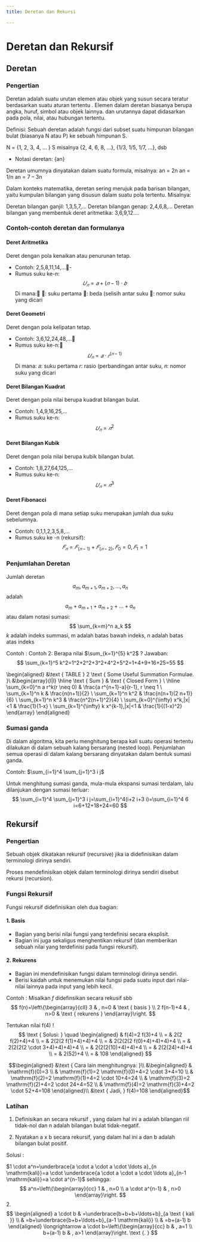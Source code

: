 ```yaml
---
title: Deretan dan Rekursi

---
```


# Deretan dan Rekursif

## Deretan

###  Pengertian 
Deretan adalah suatu urutan elemen atau objek yang susun secara teratur berdasarkan suatu aturan tertentu . Elemen dalam deretan biasanya berupa angka, huruf, simbol atau objek lainnya. dan urutannya dapat didasarkan pada pola, nilai, atau hubungan tertentu.

Definisi: Sebuah deretan adalah fungsi dari subset suatu himpunan bilangan bulat (biasanya N atau P) ke sebuah himpunan S.

   N = {1, 2, 3, 4, … }
   S misalnya {2, 4, 6, 8, …},   {1/3, 1/5, 1/7, …},  dsb

* Notasi deretan: {an}

Deretan umumnya dinyatakan dalam suatu formula, misalnya:
	an = 2n
	an = 1/n
	an = 7 – 3n

Dalam konteks matematika, deretan sering merujuk pada barisan bilangan, yaitu kumpulan bilangan yang disusun dalam suatu pola tertentu.
 Misalnya:
 
Deretan bilangan ganjil: 1,3,5,7,…
Deretan bilangan genap: 2,4,6,8,…
Deretan bilangan yang membentuk deret aritmetika: 3,6,9,12....

### Contoh-contoh deretan dan formulanya

#### Deret Aritmetika
Deret dengan pola kenaikan atau penurunan tetap.
- Contoh: 2,5,8,11,14,…- 
- Rumus suku ke-n:$$𝑈_𝑛=𝑎+(𝑛−1)⋅𝑏$$
Di mana:
𝑎: suku pertama 
𝑏: beda (selisih antar suku
𝑛: nomor suku yang dicari

#### Deret Geometri

Deret dengan pola kelipatan tetap.
* Contoh: 3,6,12,24,48,…
* Rumus suku ke-n:$$𝑈_𝑛=𝑎⋅𝑟^(𝑛−1)$$
Di mana:
𝑎: suku pertama
𝑟: rasio (perbandingan antar suku,
𝑛: nomor suku yang dicari

#### Deret Bilangan Kuadrat
Deret dengan pola nilai berupa kuadrat bilangan bulat.
- Contoh: 1,4,9,16,25,…
- Rumus suku ke-n: $$𝑈_𝑛=𝑛^2$$


#### Deret Bilangan Kubik
Deret dengan pola nilai berupa kubik bilangan bulat.
- Contoh: 1,8,27,64,125,…
- Rumus suku ke-n:$$𝑈_𝑛=𝑛^3$$

#### Deret Fibonacci
Deret dengan pola di mana setiap suku merupakan jumlah dua suku sebelumnya.
- Contoh: 0,1,1,2,3,5,8,…
- Rumus suku ke -n (rekursif): $$ 𝐹_𝑛=𝐹_(𝑛−1)+𝐹_(𝑛−2),𝐹_0=0,𝐹_1=1$$


### Penjumlahan Deretan

Jumlah deretan
$$
a_m, a_{m+1}, a_{m+2}, \ldots, a_n
$$
adalah
$$
a_m+a_{m+1}+a_{m+2}+\ldots+a_n
$$
atau dalam notasi sumasi:
$$
\sum_{k=m}^n a_k
$$
$k$ adalah indeks summasi, m adalah batas bawah indeks, $n$ adalah batas atas indeks

Contoh :
Contoh 2: Berapa nilai $\sum_{k=1}^{5} k^2$ ?
Jawaban:
$$
\sum_{k=1}^5 k^2=1^2+2^2+3^2+4^2+5^2=1+4+9+16+25=55
$$

\begin{aligned}
&\text { TABLE } 2 \text { Some Useful Summation Formulae. }\\
&\begin{array}{l|l}
\hline \text { Sum } & \text { Closed Form } \\
\hline \sum_{k=0}^n a r^k(r \neq 0) & \frac{a r^{n+1}-a}{r-1}, r \neq 1 \\
\sum_{k=1}^n k & \frac{n(n+1)}{2} \\
\sum_{k=1}^n k^2 & \frac{n(n+1)(2 n+1)}{6} \\
\sum_{k=1}^n k^3 & \frac{n^2(n+1)^2}{4} \\
\sum_{k=0}^{\infty} x^k,|x|<1 & \frac{1}{1-x} \\
\sum_{k=1}^{\infty} k x^{k-1},|x|<1 & \frac{1}{(1-x)^2}
\end{array}
\end{aligned}

### Sumasi ganda

Di dalam algoritma, kita perlu menghitung berapa kali suatu operasi tertentu dilakukan di dalam sebuah kalang bersarang (nested loop). Penjumlahan semua operasi di dalam kalang bersarang dinyatakan dalam bentuk sumasi ganda.

Contoh: $\sum_{i=1}^4 \sum_{j=1}^3 i j$

Untuk menghitung sumasi ganda, mula-mula ekspansi sumasi terdalam, lalu dilanjukan dengan sumasi terluar:
$$
\sum_{i=1}^4 \sum_{j=1}^3 i j=\sum_{i=1}^4(i+2 i+3 i)=\sum_{i=1}^4 6 i=6+12+18+24=60
$$

## Rekursif

### Pengertian

Sebuah objek dikatakan rekursif  (recursive) jika ia didefinisikan dalam terminologi dirinya sendiri. 

Proses mendefinisikan objek dalam terminologi dirinya sendiri disebut rekursi (recursion).

### Fungsi Rekursif

Fungsi rekursif didefinisikan oleh dua bagian:
#### 1. Basis 
* Bagian yang berisi nilai fungsi yang terdefinisi secara eksplisit. 
* Bagian ini juga sekaligus menghentikan rekursif (dan memberikan sebuah nilai yang terdefinisi pada fungsi rekursif).
 
#### 2. Rekurens
* Bagian ini mendefinisikan fungsi dalam terminologi dirinya sendiri. 
* Berisi kaidah untuk menemukan nilai fungsi pada suatu input dari nilai-nilai lainnya pada input yang lebih kecil. 

Contoh : Misalkan $f$ didefinsikan secara rekusif sbb
$$
f(n)=\left\{\begin{array}{cll}
3 & , n=0 & \text { basis } \\
2 f(n-1)+4 & , n>0 & \text { rekurens }
\end{array}\right.
$$

Tentukan nilai $\mathrm{f}(4)$ !
$$
\text { Solusi: } \quad \begin{aligned}
& f(4)=2 f(3)+4 \\
= & 2(2 f(2)+4)+4 \\
= & 2(2(2 f(1)+4)+4)+4 \\
= & 2(2(2(2 f(0)+4)+4)+4)+4 \\
= & 2(2(2(2 \cdot 3+4)+4)+4)+4 \\
= & 2(2(2(10)+4)+4)+4 \\
= & 2(2(24)+4)+4 \\
= & 2(52)+4 \\
= & 108
\end{aligned}
$$

$$\begin{aligned}
&\text { Cara lain menghitungnya: }\\
&\begin{aligned}
& \mathrm{f}(0)=3 \\
& \mathrm{f}(1)=2 \mathrm{f}(0)+4=2 \cdot 3+4=10 \\
& \mathrm{f}(2)=2 \mathrm{f}(1)+4=2 \cdot 10+4=24 \\
& \mathrm{f}(3)=2 \mathrm{f}(2)+4=2 \cdot 24+4=52 \\
& \mathrm{f}(4)=2 \mathrm{f}(3)+4=2 \cdot 52+4=108
\end{aligned}\\
&\text { Jadi, } f(4)=108
\end{aligned}$$

### Latihan

1. Definisikan an secara rekursif , yang dalam hal ini a adalah bilangan riil tidak-nol dan n adalah bilangan bulat tidak-negatif.

2. Nyatakan a x b secara rekursif, yang dalam hal ini a dan b adalah bilangan bulat positif.

Solusi : 

$1 \cdot a^n=\underbrace{a \cdot a \cdot a \cdot \ldots a}_{n \mathrm{kali}}=a \cdot \underbrace{a \cdot a \cdot a \cdot \ldots a}_{n-1 \mathrm{kali}}=a \cdot a^{n-1}$
sehingga:
$$
a^n=\left\{\begin{array}{cc}
1 & , n=0 \\
a \cdot a^{n-1} & , n>0
\end{array}\right.
$$
2.
$$
\begin{aligned}
a \cdot b & =\underbrace{b+b+b+\ldots+b}_{a \text { kali }} \\
& =b+\underbrace{b+b+\ldots+b}_{a-1 \mathrm{kali}} \\
& =b+(a-1) b
\end{aligned} \longrightarrow a \cdot b=\left\{\begin{array}{cc}
b & , a=1 \\
b+(a-1) b & , a>1
\end{array}\right. \text {. }
$$











